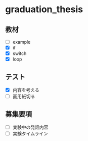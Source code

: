 # graduation_thesis

## 教材
- [ ] example
- [x] if
- [x] switch
- [x] loop

## テスト
- [x] 内容を考える
- [ ] 画用紙切る

## 募集要項
- [ ] 実験中の発話内容
- [ ] 実験タイムライン
